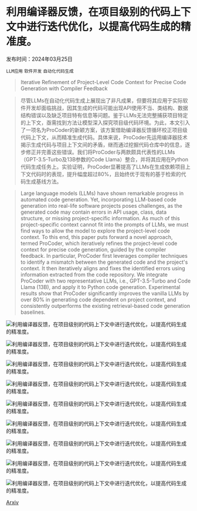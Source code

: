 # 利用编译器反馈，在项目级别的代码上下文中进行迭代优化，以提高代码生成的精准度。

发布时间：2024年03月25日

`LLM应用` `软件开发` `自动化代码生成`

> Iterative Refinement of Project-Level Code Context for Precise Code Generation with Compiler Feedback

> 尽管LLMs在自动化代码生成上展现出了非凡成果，但要将其应用于实际软件开发却面临挑战，因其生成的代码可能出现API使用不当、类结构、数据结构错误以及缺乏项目特有信息等问题。鉴于LLMs无法完整捕获项目特定的上下文，亟需找到方法让模型深入探究项目级代码环境。为此，本文引入了一项名为ProCoder的新颖方案，该方案借助编译器反馈循环校正项目级代码上下文，从而精准生成代码。具体来说，ProCoder先运用编译器技术揭示生成代码与项目上下文间的矛盾，继而通过挖掘代码仓库中的信息，逐步修正并完善这些错误。我们将ProCoder与两款颇具代表性的LLMs（GPT-3.5-Turbo及13B参数的Code Llama）整合，并将其应用在Python代码生成任务上。实验证明，ProCoder显著提高了LLMs在生成依赖项目上下文代码时的表现，提升幅度超过80%，且始终优于现有的基于检索的代码生成基线方法。

> Large language models (LLMs) have shown remarkable progress in automated code generation. Yet, incorporating LLM-based code generation into real-life software projects poses challenges, as the generated code may contain errors in API usage, class, data structure, or missing project-specific information. As much of this project-specific context cannot fit into the prompts of LLMs, we must find ways to allow the model to explore the project-level code context. To this end, this paper puts forward a novel approach, termed ProCoder, which iteratively refines the project-level code context for precise code generation, guided by the compiler feedback. In particular, ProCoder first leverages compiler techniques to identify a mismatch between the generated code and the project's context. It then iteratively aligns and fixes the identified errors using information extracted from the code repository. We integrate ProCoder with two representative LLMs, i.e., GPT-3.5-Turbo and Code Llama (13B), and apply it to Python code generation. Experimental results show that ProCoder significantly improves the vanilla LLMs by over 80% in generating code dependent on project context, and consistently outperforms the existing retrieval-based code generation baselines.

![利用编译器反馈，在项目级别的代码上下文中进行迭代优化，以提高代码生成的精准度。](../../../paper_images/2403.16792/x1.png)

![利用编译器反馈，在项目级别的代码上下文中进行迭代优化，以提高代码生成的精准度。](../../../paper_images/2403.16792/x2.png)

![利用编译器反馈，在项目级别的代码上下文中进行迭代优化，以提高代码生成的精准度。](../../../paper_images/2403.16792/x3.png)

![利用编译器反馈，在项目级别的代码上下文中进行迭代优化，以提高代码生成的精准度。](../../../paper_images/2403.16792/x4.png)

![利用编译器反馈，在项目级别的代码上下文中进行迭代优化，以提高代码生成的精准度。](../../../paper_images/2403.16792/x5.png)

![利用编译器反馈，在项目级别的代码上下文中进行迭代优化，以提高代码生成的精准度。](../../../paper_images/2403.16792/x6.png)

![利用编译器反馈，在项目级别的代码上下文中进行迭代优化，以提高代码生成的精准度。](../../../paper_images/2403.16792/x7.png)

![利用编译器反馈，在项目级别的代码上下文中进行迭代优化，以提高代码生成的精准度。](../../../paper_images/2403.16792/x8.png)

![利用编译器反馈，在项目级别的代码上下文中进行迭代优化，以提高代码生成的精准度。](../../../paper_images/2403.16792/x9.png)

[Arxiv](https://arxiv.org/abs/2403.16792)